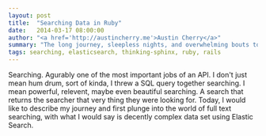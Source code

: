 ```yaml
---
layout: post
title:  "Searching Data in Ruby"
date:   2014-03-17 08:00:00
author: "<a href='http://austincherry.me'>Austin Cherry</a>"
summary: "The long journey, sleepless nights, and overwhelming bouts to learn the beauty of full text searching."
tags: searching, elasticsearch, thinking-sphinx, ruby, rails
---
```


Searching. Agurably one of the most important jobs of an API. I don't just mean hum drum, sort of kinda, I threw a SQL query together searching. I mean powerful, relevent, maybe even beautiful searching. A search that returns the searcher that very thing they were looking for. Today, I would like to describe my journey and first plunge into the world of full text searching, with what I would say is decently complex data set using Elastic Search.
